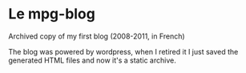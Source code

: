 # Le mpg-blog

Archived copy of my first blog (2008-2011, in French)

The blog was powered by wordpress, when I retired it I just saved the generated HTML files and now it's a static archive.
